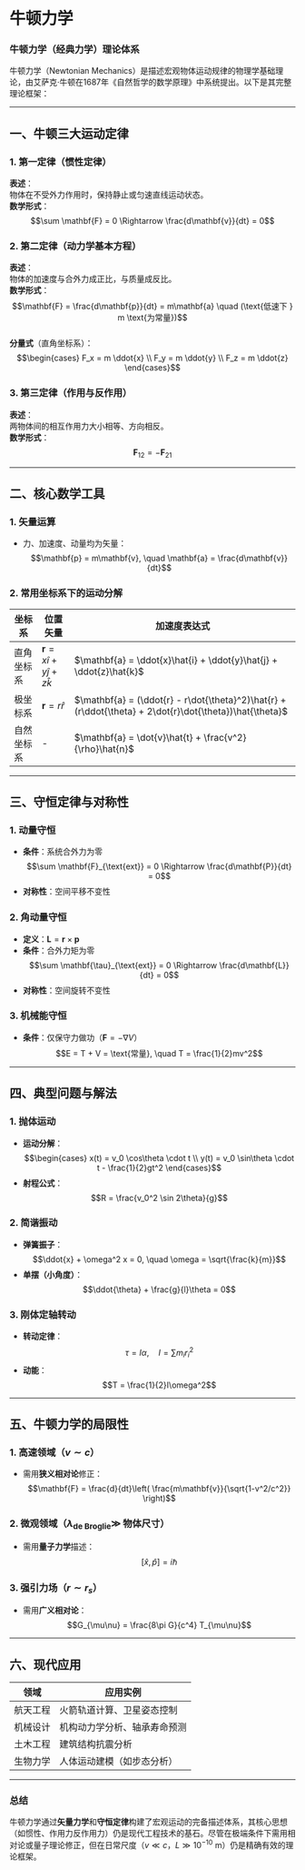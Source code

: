 # 牛顿力学

### **牛顿力学（经典力学）理论体系**

牛顿力学（Newtonian Mechanics）是描述宏观物体运动规律的物理学基础理论，由艾萨克·牛顿在1687年《自然哲学的数学原理》中系统提出。以下是其完整理论框架：

---

## **一、牛顿三大运动定律**
### **1. 第一定律（惯性定律）**
**表述**：  
物体在不受外力作用时，保持静止或匀速直线运动状态。  
**数学形式**：  
$$\sum \mathbf{F} = 0 \Rightarrow \frac{d\mathbf{v}}{dt} = 0$$

### **2. 第二定律（动力学基本方程）**
**表述**：  
物体的加速度与合外力成正比，与质量成反比。  
**数学形式**：  
$$\mathbf{F} = \frac{d\mathbf{p}}{dt} = m\mathbf{a} \quad (\text{低速下 } m \text{为常量})$$  
**分量式**（直角坐标系）：  
$$\begin{cases}
F_x = m \ddot{x} \\
F_y = m \ddot{y} \\
F_z = m \ddot{z}
\end{cases}$$

### **3. 第三定律（作用与反作用）**
**表述**：  
两物体间的相互作用力大小相等、方向相反。  
**数学形式**：  
$$\mathbf{F}_{12} = -\mathbf{F}_{21}$$

---

## **二、核心数学工具**
### **1. 矢量运算**
- 力、加速度、动量均为矢量：
  $$\mathbf{p} = m\mathbf{v}, \quad \mathbf{a} = \frac{d\mathbf{v}}{dt}$$

### **2. 常用坐标系下的运动分解**
| **坐标系**   | **位置矢量**          | **加速度表达式**                              |
|--------------|-----------------------|---------------------------------------------|
| 直角坐标系   | $\mathbf{r} = x\hat{i} + y\hat{j} + z\hat{k}$ | $\mathbf{a} = \ddot{x}\hat{i} + \ddot{y}\hat{j} + \ddot{z}\hat{k}$ |
| 极坐标系     | $\mathbf{r} = r\hat{r}$       | $\mathbf{a} = (\ddot{r} - r\dot{\theta}^2)\hat{r} + (r\ddot{\theta} + 2\dot{r}\dot{\theta})\hat{\theta}$ |
| 自然坐标系   | -                     | $\mathbf{a} = \dot{v}\hat{t} + \frac{v^2}{\rho}\hat{n}$ |

---

## **三、守恒定律与对称性**
### **1. 动量守恒**
- **条件**：系统合外力为零  
  $$\sum \mathbf{F}_{\text{ext}} = 0 \Rightarrow \frac{d\mathbf{P}}{dt} = 0$$
- **对称性**：空间平移不变性

### **2. 角动量守恒**
- **定义**：$\mathbf{L} = \mathbf{r} \times \mathbf{p}$  
- **条件**：合外力矩为零  
  $$\sum \mathbf{\tau}_{\text{ext}} = 0 \Rightarrow \frac{d\mathbf{L}}{dt} = 0$$
- **对称性**：空间旋转不变性

### **3. 机械能守恒**
- **条件**：仅保守力做功（$\mathbf{F} = -\nabla V$）  
  $$E = T + V = \text{常量}, \quad T = \frac{1}{2}mv^2$$

---

## **四、典型问题与解法**
### **1. 抛体运动**
- **运动分解**：  
  $$\begin{cases}
  x(t) = v_0 \cos\theta \cdot t \\
  y(t) = v_0 \sin\theta \cdot t - \frac{1}{2}gt^2
  \end{cases}$$
- **射程公式**：  
  $$R = \frac{v_0^2 \sin 2\theta}{g}$$

### **2. 简谐振动**
- **弹簧振子**：  
  $$\ddot{x} + \omega^2 x = 0, \quad \omega = \sqrt{\frac{k}{m}}$$
- **单摆（小角度）**：  
  $$\ddot{\theta} + \frac{g}{l}\theta = 0$$

### **3. 刚体定轴转动**
- **转动定律**：  
  $$\tau = I\alpha, \quad I = \sum m_i r_i^2$$
- **动能**：  
  $$T = \frac{1}{2}I\omega^2$$

---

## **五、牛顿力学的局限性**
### **1. 高速领域（$v \sim c$）**
- 需用**狭义相对论**修正：  
  $$\mathbf{F} = \frac{d}{dt}\left( \frac{m\mathbf{v}}{\sqrt{1-v^2/c^2}} \right)$$

### **2. 微观领域（$\lambda_{\text{de Broglie}} \gg$ 物体尺寸）**
- 需用**量子力学**描述：  
  $$[\hat{x}, \hat{p}] = i\hbar$$

### **3. 强引力场（$r \sim r_s$）**
- 需用**广义相对论**：  
  $$G_{\mu\nu} = \frac{8\pi G}{c^4} T_{\mu\nu}$$

---

## **六、现代应用**
| **领域**       | **应用实例**                          |
|----------------|---------------------------------------|
| 航天工程       | 火箭轨道计算、卫星姿态控制            |
| 机械设计       | 机构动力学分析、轴承寿命预测          |
| 土木工程       | 建筑结构抗震分析                      |
| 生物力学       | 人体运动建模（如步态分析）            |

---

### **总结**
牛顿力学通过**矢量力学**和**守恒定律**构建了宏观运动的完备描述体系，其核心思想（如惯性、作用力反作用力）仍是现代工程技术的基石。尽管在极端条件下需用相对论或量子理论修正，但在日常尺度（$v \ll c$，$L \gg 10^{-10}$ m）仍是精确有效的理论框架。